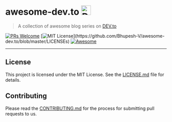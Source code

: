 # awesome-dev.to <img src="https://d2fltix0v2e0sb.cloudfront.net/dev-badge.svg" alt="DEV Community" height="30" width="30">
> A collection of awesome blog series on [DEV.to](https://dev.to/)

[![PRs Welcome](https://img.shields.io/badge/PRs-welcome-brightgreen.svg?style=flat-square)](http://makeapullrequest.com) 
[![MIT License](https://img.shields.io/apm/l/atomic-design-ui.svg?)](https://github.com/Bhupesh-V/awesome-dev.to/blob/master/LICENSEs)
[![Awesome](https://cdn.rawgit.com/sindresorhus/awesome/d7305f38d29fed78fa85652e3a63e154dd8e8829/media/badge.svg)](https://github.com/topics/awesome)

---

## License

This project is licensed under the MIT License. See the [LICENSE.md](LICENSE) file for details.

## Contributing

Please read the [CONTRIBUTING.md](CONTRIBUTING.md) for the process for submitting pull requests to us.
